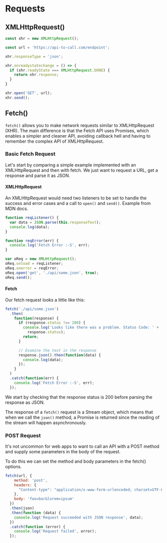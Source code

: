 # Requests

## XMLHttpRequest()

```javascript
const xhr = new XMLHttpRequest();

const url = 'https://api-to-call.com/endpoint';

xhr.responseType = 'json';

xhr.onreadystatechange = () => {
  if (xhr.readyState === XMLHttpRequest.DONE) {
    return xhr.response;
  }
}

xhr.open('GET', url);
xhr.send();
```

## Fetch()

`fetch()` allows you to make network requests similar to XMLHttpRequest (XHR). The main difference is that the Fetch API uses Promises, which enables a simpler and cleaner API, avoiding callback hell and having to remember the complex API of XMLHttpRequest.

### Basic Fetch Request

Let's start by comparing a simple example implemented with an XMLHttpRequest and then with fetch. We just want to request a URL, get a response and parse it as JSON.

#### XMLHttpRequest

An XMLHttpRequest would need two listeners to be set to handle the success and error cases and a call to `open()` and `send()`. Example from MDN docs.

```javascript
function reqListener() {
  var data = JSON.parse(this.responseText);
  console.log(data);
}

function reqError(err) {
  console.log('Fetch Error :-S', err);
}

var oReq = new XMLHttpRequest();
oReq.onload = reqListener;
oReq.onerror = reqError;
oReq.open('get', './api/some.json', true);
oReq.send();
```

#### Fetch

Our fetch request looks a little like this:

```javascript
fetch('./api/some.json')
  .then(
    function(response) {
      if (response.status !== 200) {
        console.log('Looks like there was a problem. Status Code: ' +
          response.status);
        return;
      }

      // Examine the text in the response
      response.json().then(function(data) {
        console.log(data);
      });
    }
  )
  .catch(function(err) {
    console.log('Fetch Error :-S', err);
  });
```

We start by checking that the response status is 200 before parsing the response as JSON.

The response of a `fetch()` request is a Stream object, which means that when we call the `json()` method, a Promise is returned since the reading of the stream will happen asynchronously.

### POST Request

It's not uncommon for web apps to want to call an API with a POST method and supply some parameters in the body of the request.

To do this we can set the method and body parameters in the fetch() options.

```javascript
fetch(url, {
    method: 'post',
    headers: {
      "Content-type": "application/x-www-form-urlencoded; charset=UTF-8"
    },
    body: 'foo=bar&lorem=ipsum'
  })
  .then(json)
  .then(function (data) {
    console.log('Request succeeded with JSON response', data);
  })
  .catch(function (error) {
    console.log('Request failed', error);
  });
```